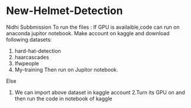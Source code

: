 # New-Helmet-Detection
Nidhi Subbmission
To run the files :
If GPU is availaible,code can run on anaconda jupitor notebook.
Make account on kaggle and download following datasets:
1. hard-hat-detection
2. haarcascades
3. lfwpeople
4. My-training
Then run on Jupitor notebook.  

Else
1. We can import above dataset in kaggle account 
2.Turn its GPU on and then run the code in notebook of kaggle
